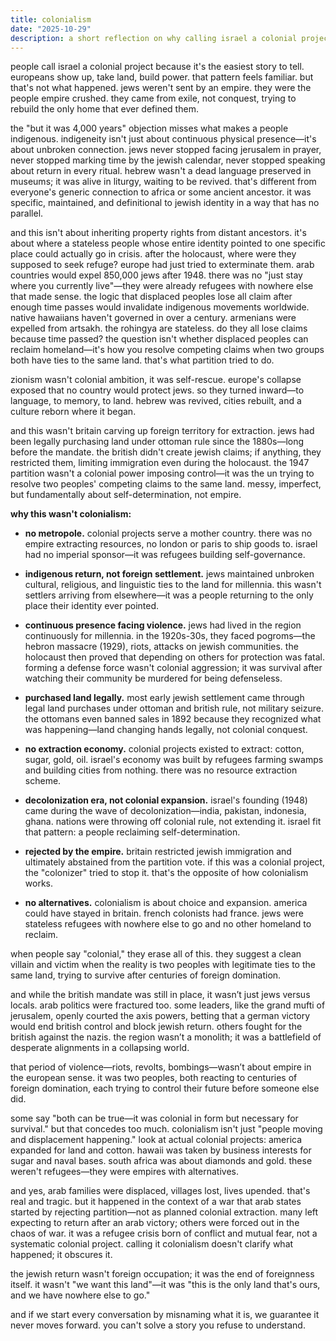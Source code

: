 ```yaml
---
title: colonialism
date: "2025-10-29"
description: a short reflection on why calling israel a colonial project misses the point—it's not empire building, it's survival.
---
```


people call israel a colonial project because it's the easiest story to tell. europeans show up, take land, build power. that pattern feels familiar. but that's not what happened. jews weren't sent by an empire. they were the people empire crushed. they came from exile, not conquest, trying to rebuild the only home that ever defined them.

the "but it was 4,000 years" objection misses what makes a people indigenous. indigeneity isn't just about continuous physical presence—it's about unbroken connection. jews never stopped facing jerusalem in prayer, never stopped marking time by the jewish calendar, never stopped speaking about return in every ritual. hebrew wasn't a dead language preserved in museums; it was alive in liturgy, waiting to be revived. that's different from everyone's generic connection to africa or some ancient ancestor. it was specific, maintained, and definitional to jewish identity in a way that has no parallel.

and this isn't about inheriting property rights from distant ancestors. it's about where a stateless people whose entire identity pointed to one specific place could actually go in crisis. after the holocaust, where were they supposed to seek refuge? europe had just tried to exterminate them. arab countries would expel 850,000 jews after 1948. there was no "just stay where you currently live"—they were already refugees with nowhere else that made sense. the logic that displaced peoples lose all claim after enough time passes would invalidate indigenous movements worldwide. native hawaiians haven't governed in over a century. armenians were expelled from artsakh. the rohingya are stateless. do they all lose claims because time passed? the question isn't whether displaced peoples can reclaim homeland—it's how you resolve competing claims when two groups both have ties to the same land. that's what partition tried to do.

zionism wasn't colonial ambition, it was self-rescue. europe's collapse exposed that no country would protect jews. so they turned inward—to language, to memory, to land. hebrew was revived, cities rebuilt, and a culture reborn where it began.

and this wasn't britain carving up foreign territory for extraction. jews had been legally purchasing land under ottoman rule since the 1880s—long before the mandate. the british didn't create jewish claims; if anything, they restricted them, limiting immigration even during the holocaust. the 1947 partition wasn't a colonial power imposing control—it was the un trying to resolve two peoples' competing claims to the same land. messy, imperfect, but fundamentally about self-determination, not empire.

**why this wasn't colonialism:**

- **no metropole.** colonial projects serve a mother country. there was no empire extracting resources, no london or paris to ship goods to. israel had no imperial sponsor—it was refugees building self-governance.

- **indigenous return, not foreign settlement.** jews maintained unbroken cultural, religious, and linguistic ties to the land for millennia. this wasn't settlers arriving from elsewhere—it was a people returning to the only place their identity ever pointed.

- **continuous presence facing violence.** jews had lived in the region continuously for millennia. in the 1920s-30s, they faced pogroms—the hebron massacre (1929), riots, attacks on jewish communities. the holocaust then proved that depending on others for protection was fatal. forming a defense force wasn't colonial aggression; it was survival after watching their community be murdered for being defenseless.

- **purchased land legally.** most early jewish settlement came through legal land purchases under ottoman and british rule, not military seizure. the ottomans even banned sales in 1892 because they recognized what was happening—land changing hands legally, not colonial conquest.

- **no extraction economy.** colonial projects existed to extract: cotton, sugar, gold, oil. israel's economy was built by refugees farming swamps and building cities from nothing. there was no resource extraction scheme.

- **decolonization era, not colonial expansion.** israel's founding (1948) came during the wave of decolonization—india, pakistan, indonesia, ghana. nations were throwing off colonial rule, not extending it. israel fit that pattern: a people reclaiming self-determination.

- **rejected by the empire.** britain restricted jewish immigration and ultimately abstained from the partition vote. if this was a colonial project, the "colonizer" tried to stop it. that's the opposite of how colonialism works.

- **no alternatives.** colonialism is about choice and expansion. america could have stayed in britain. french colonists had france. jews were stateless refugees with nowhere else to go and no other homeland to reclaim.

when people say "colonial," they erase all of this. they suggest a clean villain and victim when the reality is two peoples with legitimate ties to the same land, trying to survive after centuries of foreign domination.

and while the british mandate was still in place, it wasn’t just jews versus locals. arab politics were fractured too. some leaders, like the grand mufti of jerusalem, openly courted the axis powers, betting that a german victory would end british control and block jewish return. others fought for the british against the nazis. the region wasn’t a monolith; it was a battlefield of desperate alignments in a collapsing world.

that period of violence—riots, revolts, bombings—wasn’t about empire in the european sense. it was two peoples, both reacting to centuries of foreign domination, each trying to control their future before someone else did.

some say "both can be true—it was colonial in form but necessary for survival." but that concedes too much. colonialism isn't just "people moving and displacement happening." look at actual colonial projects: america expanded for land and cotton. hawaii was taken by business interests for sugar and naval bases. south africa was about diamonds and gold. these weren't refugees—they were empires with alternatives.

and yes, arab families were displaced, villages lost, lives upended. that's real and tragic. but it happened in the context of a war that arab states started by rejecting partition—not as planned colonial extraction. many left expecting to return after an arab victory; others were forced out in the chaos of war. it was a refugee crisis born of conflict and mutual fear, not a systematic colonial project. calling it colonialism doesn't clarify what happened; it obscures it.

the jewish return wasn't foreign occupation; it was the end of foreignness itself. it wasn't "we want this land"—it was "this is the only land that's ours, and we have nowhere else to go."

and if we start every conversation by misnaming what it is, we guarantee it never moves forward. you can't solve a story you refuse to understand.